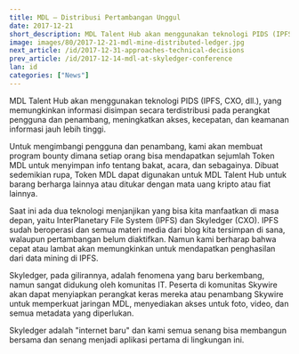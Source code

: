 ```yaml
---
title: MDL – Distribusi Pertambangan Unggul
date: 2017-12-21
short_description: MDL Talent Hub akan menggunakan teknologi PIDS (IPFS, CXO, dll.)
image: images/80/2017-12-21-mdl-mine-distributed-ledger.jpg
next_article: /id/2017-12-31-approaches-technical-decisions
prev_article: /id/2017-12-14-mdl-at-skyledger-conference
lan: id
categories: ["News"]
---
```


MDL Talent Hub akan menggunakan teknologi PIDS (IPFS, CXO, dll.), yang memungkinkan informasi disimpan secara terdistribusi pada perangkat pengguna dan penambang, meningkatkan akses, kecepatan, dan keamanan informasi jauh lebih tinggi.

Untuk mengimbangi pengguna dan penambang, kami akan membuat program bounty dimana setiap orang bisa mendapatkan sejumlah Token MDL untuk menyimpan info tentang bakat, acara, dan sebagainya. Dibuat sedemikian rupa, Token MDL dapat digunakan untuk MDL Talent Hub untuk barang berharga lainnya atau ditukar dengan mata uang kripto atau fiat lainnya.

Saat ini ada dua teknologi menjanjikan yang bisa kita manfaatkan di masa depan, yaitu InterPlanetary File System (IPFS) dan Skyledger (CXO). IPFS sudah beroperasi dan semua materi media dari blog kita tersimpan di sana, walaupun pertambangan belum diaktifkan. Namun kami berharap bahwa cepat atau lambat akan memungkinkan untuk mendapatkan penghasilan dari data mining di IPFS.

Skyledger, pada gilirannya, adalah fenomena yang baru berkembang, namun sangat didukung oleh komunitas IT. Peserta di komunitas Skywire akan dapat menyiapkan perangkat keras mereka atau penambang Skywire untuk memperkuat jaringan MDL, menyediakan akses untuk foto, video, dan semua metadata yang diperlukan.

Skyledger adalah "internet baru" dan kami semua senang bisa membangun bersama dan senang menjadi aplikasi pertama di lingkungan ini.
